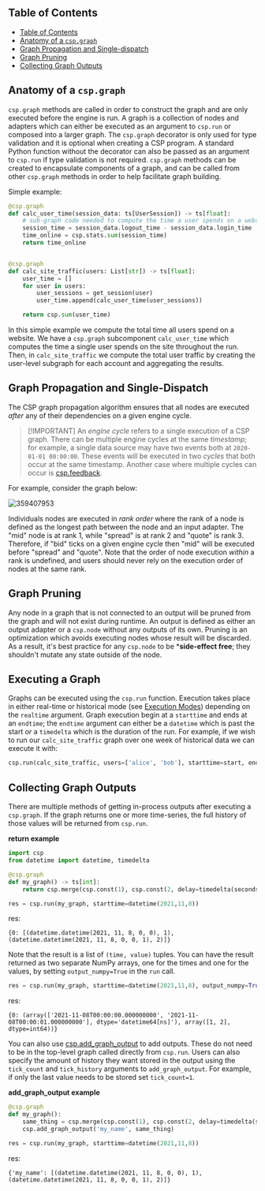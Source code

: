 ## Table of Contents

- [Table of Contents](#table-of-contents)
- [Anatomy of a `csp.graph`](#anatomy-of-a-cspgraph)
- [Graph Propagation and Single-dispatch](#graph-propagation-and-single-dispatch)
- [Graph Pruning](#graph-pruning)
- [Collecting Graph Outputs](#collecting-graph-outputs)

## Anatomy of a `csp.graph`

`csp.graph` methods are called in order to construct the graph and are only executed before the engine is run. A graph is a collection of nodes and adapters which can either be executed as an argument to `csp.run` or composed into a larger graph.
The `csp.graph` decorator is only used for type validation and it is optional when creating a CSP program. A standard Python function without the decorator can also be passed as an argument to `csp.run` if type validation is not required.
`csp.graph` methods can be created to encapsulate components of a graph, and can be called from other `csp.graph` methods in order to help facilitate graph building.

Simple example:

```python
@csp.graph
def calc_user_time(session_data: ts[UserSession]) -> ts[float]:
    # sub-graph code needed to compute the time a user spends on a website
    session_time = session_data.logout_time - session_data.login_time
    time_online = csp.stats.sum(session_time)
    return time_online


@csp.graph
def calc_site_traffic(users: List[str]) -> ts[float]:
    user_time = []
    for user in users:
        user_sessions = get_session(user)
        user_time.append(calc_user_time(user_sessions))

    return csp.sum(user_time)
```

In this simple example we compute the total time all users spend on a website. We have a `csp.graph` subcomponent `calc_user_time` which computes the time a single user spends on the site throughout the run.
Then, in `calc_site_traffic` we compute the total user traffic by creating the user-level subgraph for each account and aggregating the results.

## Graph Propagation and Single-Dispatch

The CSP graph propagation algorithm ensures that all nodes are executed *after* any of their dependencies on a given engine cycle.

> \[!IMPORTANT\]
> An *engine cycle* refers to a single execution of a CSP graph. There can be multiple engine cycles at the same *timestamp*; for example, a single data source may have two events both at `2020-01-01 00:00:00`. These events will be executed in two *cycles* that both occur at the same timestamp. Another case where multiple cycles can occur is [csp.feedback](Add-Cycles-in-Graphs).

For example, consider the graph below:

![359407953](https://github.com/Point72/csp/assets/3105306/d9416353-6755-4e37-8467-01da516499cf)

Individuals nodes are executed in *rank order* where the rank of a node is defined as the longest path between the node and an input adapter. The "mid" node is at rank 1, while "spread" is at rank 2 and "quote" is rank 3. Therefore, if "bid" ticks on a given engine cycle then "mid" will be executed before "spread" and "quote". Note that the order of node execution *within* a rank is undefined, and users should never rely on the execution order of nodes at the same rank.

## Graph Pruning

Any node in a graph that is not connected to an output will be pruned from the graph and will not exist during runtime.
An output is defined as either an output adapter or a `csp.node` without any outputs of its own.
Pruning is an optimization which avoids executing nodes whose result will be discarded.
As a result, it's best practice for any `csp.node` to be \***side-effect free**; they shouldn't mutate any state outside of the node.

## Executing a Graph

Graphs can be executed using the `csp.run` function. Execution takes place in either real-time or historical mode (see [Execution Modes](Execution-Modes)) depending on the `realtime` argument. Graph execution begin at a `starttime` and ends at an `endtime`; the `endtime` argument can either be a `datetime` which is past the start *or* a `timedelta` which is the duration of the run. For example, if we wish to run our `calc_site_traffic` graph over one week of historical data we can execute it with:

```python
csp.run(calc_site_traffic, users=['alice', 'bob'], starttime=start, endtime=timedelta(weeks=1), realtime=False)
```

## Collecting Graph Outputs

There are multiple methods of getting in-process outputs after executing a `csp.graph`. If the graph returns one or more time-series, the full history of those values will be returned from `csp.run`.

**return example**

```python
import csp
from datetime import datetime, timedelta

@csp.graph
def my_graph() -> ts[int]:
    return csp.merge(csp.const(1), csp.const(2, delay=timedelta(seconds=1)))

res = csp.run(my_graph, starttime=datetime(2021,11,8))
```

res:

```raw
{0: [(datetime.datetime(2021, 11, 8, 0, 0), 1), (datetime.datetime(2021, 11, 8, 0, 0, 1), 2)]}
```

Note that the result is a list of `(time, value)` tuples. You can have the result returned as two separate NumPy arrays, one for the times and one for the values, by setting `output_numpy=True` in the `run` call.

```python
res = csp.run(my_graph, starttime=datetime(2021,11,8), output_numpy=True)
```

res:

```raw
{0: (array(['2021-11-08T00:00:00.000000000', '2021-11-08T00:00:01.000000000'], dtype='datetime64[ns]'), array([1, 2], dtype=int64))}
```

You can also use [csp.add_graph_output](Base-Adapters-API#cspadd_graph_output) to add outputs.
These do not need to be in the top-level graph called directly from `csp.run`. Users can also specify the amount of history they want stored in the output using the `tick_count` and `tick_history` arguments to `add_graph_output`. For example, if only the last value needs to be stored set `tick_count=1`.

**add_graph_output example**

```python
@csp.graph
def my_graph():
    same_thing = csp.merge(csp.const(1), csp.const(2, delay=timedelta(seconds=1)))
    csp.add_graph_output('my_name', same_thing)

res = csp.run(my_graph, starttime=datetime(2021,11,8))
```

res:

```raw
{'my_name': [(datetime.datetime(2021, 11, 8, 0, 0), 1), (datetime.datetime(2021, 11, 8, 0, 0, 1), 2)]}
```
